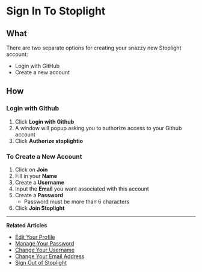 # Sign In To Stoplight 

## What
There are two separate options for creating your snazzy new Stoplight account: 
* Login with GitHub 
* Create a new account 
  
## How

### Login  with Github

1. Click **Login with Github** 
2. A window will popup asking you to authorize access to your Github account 
3. Click **Authorize stoplightio**

### To Create a New Account

1. Click on **Join**
2. Fill in your **Name** 
3. Create a **Username** 
4. Input the **Email** you want associated with this account 
5. Create a **Password**
    * Password must be more than 6 characters 
6. Click **Join Stoplight**

---
**Related Articles**
- [Edit Your Profile](/platform/getting-started/account-basics/edit-profile)
- [Manage Your Password](/platform/getting-started/account-basics/manage-password)
- [Change Your Username](/platform/getting-started/account-basics/change-username) 
- [Change Your Email Address](/platform/getting-started/account-basics/change-email) 
- [Sign Out of Stoplight](/platform/getting-started/account-basics/sign-out) 
